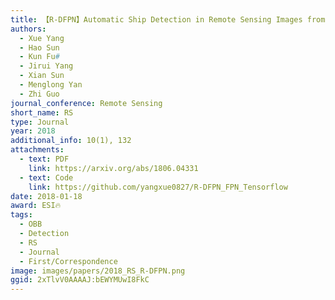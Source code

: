 ```yaml
---
title: 【R-DFPN】Automatic Ship Detection in Remote Sensing Images from Google Earth of Complex Scenes Based on Multiscale Rotation Dense Feature Pyramid Networks
authors:
  - Xue Yang
  - Hao Sun
  - Kun Fu#
  - Jirui Yang
  - Xian Sun
  - Menglong Yan
  - Zhi Guo
journal_conference: Remote Sensing
short_name: RS
type: Journal
year: 2018
additional_info: 10(1), 132
attachments:
  - text: PDF
    link: https://arxiv.org/abs/1806.04331
  - text: Code
    link: https://github.com/yangxue0827/R-DFPN_FPN_Tensorflow
date: 2018-01-18
award: ESI🔥
tags:
  - OBB
  - Detection
  - RS
  - Journal
  - First/Correspondence
image: images/papers/2018_RS_R-DFPN.png
ggid: 2xTlvV0AAAAJ:bEWYMUwI8FkC
---
```

